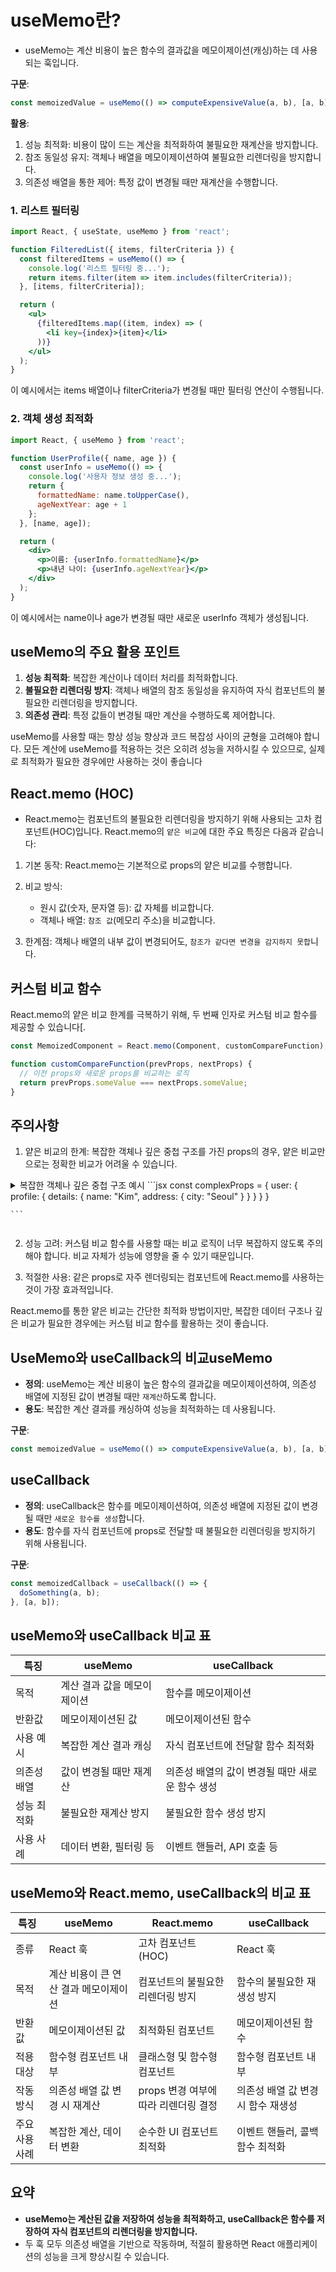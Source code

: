 # useMemo란?


- useMemo는 계산 비용이 높은 함수의 결과값을 메모이제이션(캐싱)하는 데 사용되는 훅입니다.

**구문**:

```jsx
const memoizedValue = useMemo(() => computeExpensiveValue(a, b), [a, b]);

```

**활용**:

1. 성능 최적화: 비용이 많이 드는 계산을 최적화하여 불필요한 재계산을 방지합니다.
2. 참조 동일성 유지: 객체나 배열을 메모이제이션하여 불필요한 리렌더링을 방지합니다.
3. 의존성 배열을 통한 제어: 특정 값이 변경될 때만 재계산을 수행합니다.

### 1. 리스트 필터링

```jsx
import React, { useState, useMemo } from 'react';

function FilteredList({ items, filterCriteria }) {
  const filteredItems = useMemo(() => {
    console.log('리스트 필터링 중...');
    return items.filter(item => item.includes(filterCriteria));
  }, [items, filterCriteria]);

  return (
    <ul>
      {filteredItems.map((item, index) => (
        <li key={index}>{item}</li>
      ))}
    </ul>
  );
}

```

이 예시에서는 items 배열이나 filterCriteria가 변경될 때만 필터링 연산이 수행됩니다.

### 2. 객체 생성 최적화

```jsx
import React, { useMemo } from 'react';

function UserProfile({ name, age }) {
  const userInfo = useMemo(() => {
    console.log('사용자 정보 생성 중...');
    return {
      formattedName: name.toUpperCase(),
      ageNextYear: age + 1
    };
  }, [name, age]);

  return (
    <div>
      <p>이름: {userInfo.formattedName}</p>
      <p>내년 나이: {userInfo.ageNextYear}</p>
    </div>
  );
}

```

이 예시에서는 name이나 age가 변경될 때만 새로운 userInfo 객체가 생성됩니다.

## useMemo의 주요 활용 포인트

1. **성능 최적화**: 복잡한 계산이나 데이터 처리를 최적화합니다.
2. **불필요한 리렌더링 방지**: 객체나 배열의 참조 동일성을 유지하여 자식 컴포넌트의 불필요한 리렌더링을 방지합니다.
3. **의존성 관리**: 특정 값들이 변경될 때만 계산을 수행하도록 제어합니다.

useMemo를 사용할 때는 항상 성능 향상과 코드 복잡성 사이의 균형을 고려해야 합니다. 모든 계산에 useMemo를 적용하는 것은 오히려 성능을 저하시킬 수 있으므로, 실제로 최적화가 필요한 경우에만 사용하는 것이 좋습니다


## React.memo (HOC)

- React.memo는 컴포넌트의 불필요한 리렌더링을 방지하기 위해 사용되는 고차 컴포넌트(HOC)입니다. React.memo의 `얕은 비교`에 대한 주요 특징은 다음과 같습니다:

1. 기본 동작: React.memo는 기본적으로 props의 얕은 비교를 수행합니다.

2. 비교 방식:
   - 원시 값(숫자, 문자열 등): 값 자체를 비교합니다.
   - 객체나 배열: `참조 값`(메모리 주소)을 비교합니다.

3. 한계점: 객체나 배열의 내부 값이 변경되어도, `참조가 같다면 변경을 감지하지 못합`니다.

## 커스텀 비교 함수

React.memo의 얕은 비교 한계를 극복하기 위해, 두 번째 인자로 커스텀 비교 함수를 제공할 수 있습니다[.

```javascript
const MemoizedComponent = React.memo(Component, customCompareFunction);

function customCompareFunction(prevProps, nextProps) {
  // 이전 props와 새로운 props를 비교하는 로직
  return prevProps.someValue === nextProps.someValue;
}
```

## 주의사항

1. 얕은 비교의 한계: 복잡한 객체나 깊은 중첩 구조를 가진 props의 경우, 얕은 비교만으로는 정확한 비교가 어려울 수 있습니다.
  <details>
    <summary>복잡한 객체나 깊은 중첩 구조 예시
    ```jsx
    const complexProps = {
      user: {
        profile: {
          details: {
            name: "Kim",
            address: { city: "Seoul" }
          }
        }
      }
    }

    ```
</summary>

  </details>

2. 성능 고려: 커스텀 비교 함수를 사용할 때는 비교 로직이 너무 복잡하지 않도록 주의해야 합니다. 비교 자체가 성능에 영향을 줄 수 있기 때문입니다.

3. 적절한 사용: 같은 props로 자주 렌더링되는 컴포넌트에 React.memo를 사용하는 것이 가장 효과적입니다.

React.memo를 통한 얕은 비교는 간단한 최적화 방법이지만, 복잡한 데이터 구조나 깊은 비교가 필요한 경우에는 커스텀 비교 함수를 활용하는 것이 좋습니다.




## UseMemo와 useCallback의 비교useMemo


- **정의**: useMemo는 계산 비용이 높은 함수의 결과값을 메모이제이션하여, 의존성 배열에 지정된 값이 변경될 때만 `재계산`하도록 합니다.
- **용도**: 복잡한 계산 결과를 캐싱하여 성능을 최적화하는 데 사용됩니다.

**구문**:

```jsx
const memoizedValue = useMemo(() => computeExpensiveValue(a, b), [a, b]);

```

## useCallback

- **정의**: useCallback은 함수를 메모이제이션하여, 의존성 배열에 지정된 값이 변경될 때만 `새로운 함수를 생성`합니다.
- **용도**: 함수를 자식 컴포넌트에 props로 전달할 때 불필요한 리렌더링을 방지하기 위해 사용됩니다.

**구문**:

```jsx
const memoizedCallback = useCallback(() => {
  doSomething(a, b);
}, [a, b]);

```

## useMemo와 useCallback 비교 표

| 특징 | useMemo | useCallback |
| --- | --- | --- |
| 목적 | 계산 결과 값을 메모이제이션 | 함수를 메모이제이션 |
| 반환값 | 메모이제이션된 값 | 메모이제이션된 함수 |
| 사용 예시 | 복잡한 계산 결과 캐싱 | 자식 컴포넌트에 전달할 함수 최적화 |
| 의존성 배열 | 값이 변경될 때만 재계산 | 의존성 배열의 값이 변경될 때만 새로운 함수 생성 |
| 성능 최적화 | 불필요한 재계산 방지 | 불필요한 함수 생성 방지 |
| 사용 사례 | 데이터 변환, 필터링 등 | 이벤트 핸들러, API 호출 등 |


## useMemo와 React.memo, useCallback의 비교 표

| 특징 | useMemo | React.memo | useCallback |
|------|---------|------------|-------------|
| 종류 | React 훅 | 고차 컴포넌트 (HOC) | React 훅 |
| 목적 | 계산 비용이 큰 연산 결과 메모이제이션 | 컴포넌트의 불필요한 리렌더링 방지 | 함수의 불필요한 재생성 방지 |
| 반환값 | 메모이제이션된 값 | 최적화된 컴포넌트 | 메모이제이션된 함수 |
| 적용 대상 | 함수형 컴포넌트 내부 | 클래스형 및 함수형 컴포넌트 | 함수형 컴포넌트 내부 |
| 작동 방식 | 의존성 배열 값 변경 시 재계산 | props 변경 여부에 따라 리렌더링 결정 | 의존성 배열 값 변경 시 함수 재생성 |
| 주요 사용 사례 | 복잡한 계산, 데이터 변환 | 순수한 UI 컴포넌트 최적화 | 이벤트 핸들러, 콜백 함수 최적화 |


## 요약

- **useMemo는 계산된 값을 저장하여 성능을 최적화하고, useCallback은 함수를 저장하여 자식 컴포넌트의 리렌더링을 방지합니다.**
- 두 훅 모두 의존성 배열을 기반으로 작동하며, 적절히 활용하면 React 애플리케이션의 성능을 크게 향상시킬 수 있습니다.